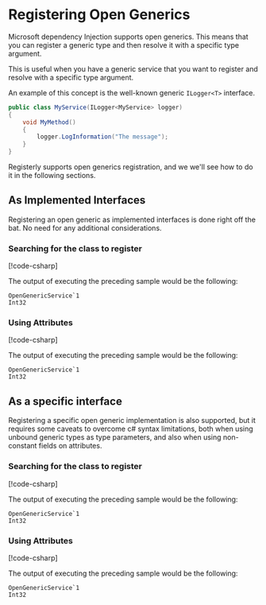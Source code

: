# Registering Open Generics
Microsoft dependency Injection supports open generics. This means that you can register a generic 
type and then resolve it with a specific type argument. 

This is useful when you have a generic service that you want to register and resolve with a specific 
type argument.

An example of this concept is the well-known generic `ILogger<T>` interface. 

```csharp
public class MyService(ILogger<MyService> logger)
{
    void MyMethod()
    {
        logger.LogInformation("The message");
    }
}
```

Registerly supports open generics registration, and we we'll see how to do it in the following sections.

## As Implemented Interfaces
Registering an open generic as implemented interfaces is done right off the bat. No need for any
additional considerations.

### Searching for the class to register 
[!code-csharp[](~/docs/registerly/samples/Registerly.Samples.AdvancedRegistration/OpenGenerics/Sample.cs?highlight=18,21)]

The output of executing the preceding sample would be the following:
```
OpenGenericService`1
Int32
```

### Using Attributes
[!code-csharp[](~/docs/registerly/samples/Registerly.Samples.AdvancedRegistration/OpenGenerics/Sample2.cs?highlight=17,20)]

The output of executing the preceding sample would be the following:
```
OpenGenericService`1
Int32
```

## As a specific interface
Registering a specific open generic implementation is also supported, but it requires some caveats to overcome
c# syntax limitations, both when using unbound generic types as type parameters, and also when using 
non-constant fields on attributes.

### Searching for the class to register
[!code-csharp[](~/docs/registerly/samples/Registerly.Samples.AdvancedRegistration/OpenGenerics/Sample3.cs?highlight=21-22,25)]

The output of executing the preceding sample would be the following:
```
OpenGenericService`1
Int32
```

### Using Attributes
[!code-csharp[](~/docs/registerly/samples/Registerly.Samples.AdvancedRegistration/OpenGenerics/Sample4.cs?highlight=14-16,22,25)]

The output of executing the preceding sample would be the following:
```
OpenGenericService`1
Int32
```